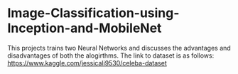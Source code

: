 # Image-Classification-using-Inception-and-MobileNet
This projects trains two Neural Networks and discusses the advantages and disadvantages of both the alogirthms. 
The link to dataset is as follows:
https://www.kaggle.com/jessicali9530/celeba-dataset
